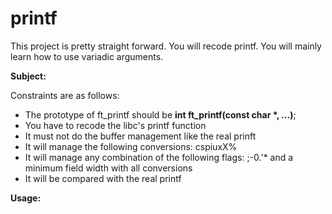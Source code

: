 # printf
This project is pretty straight forward. You will recode printf. You will mainly learn how to use variadic arguments.

**Subject:**

Constraints are as follows:
- The prototype of ft_printf should be **int ft_printf(const char *, ...)**;
- You have to recode the libc's printf function
- It must not do the buffer management like the real prinft
- It will manage the following conversions: cspiuxX%
- It will manage any combination of the following flags: ;-0.'* and a minimum field width with all conversions
- It will be compared with the real printf

**Usage:**
